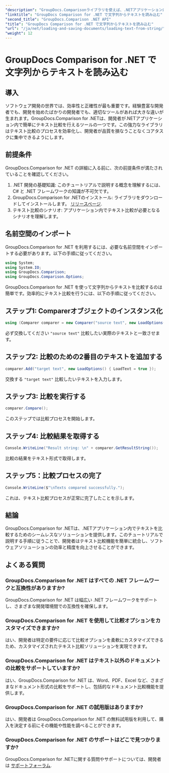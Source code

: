 ```yaml
---
"description": "GroupDocs.Comparisonライブラリを使えば、.NETアプリケーション内で簡単にテキストを比較できます。シームレスな統合により、効率と精度が向上します。"
"linktitle": "GroupDocs Comparison for .NET で文字列からテキストを読み込む"
"second_title": "GroupDocs.Comparison .NET API"
"title": "GroupDocs Comparison for .NET で文字列からテキストを読み込む"
"url": "/ja/net/loading-and-saving-documents/loading-text-from-string/"
"weight": 12
---
```


# GroupDocs Comparison for .NET で文字列からテキストを読み込む

## 導入
ソフトウェア開発の世界では、効率性と正確性が最も重要です。経験豊富な開発者でも、開発を始めたばかりの開発者でも、適切なツールがあれば大きな違いが生まれます。GroupDocs.Comparison for .NETは、開発者が.NETアプリケーション内で簡単にテキスト比較を行えるツールの一つです。この強力なライブラリはテキスト比較のプロセスを効率化し、開発者が品質を損なうことなくコアタスクに集中できるようにします。
## 前提条件
GroupDocs.Comparison for .NET の詳細に入る前に、次の前提条件が満たされていることを確認してください。
1. .NET 開発の基礎知識: このチュートリアルで説明する概念を理解するには、C# と .NET フレームワークの知識が不可欠です。
2. GroupDocs.Comparison for .NETのインストール: ライブラリをダウンロードしてインストールします。 [リリースページ](https://releases。groupdocs.com/comparison/net/).
3. テキスト比較のシナリオ: アプリケーション内でテキスト比較が必要となるシナリオを理解します。

## 名前空間のインポート
GroupDocs.Comparison for .NET を利用するには、必要な名前空間をインポートする必要があります。以下の手順に従ってください。

```csharp
using System;
using System.IO;
using GroupDocs.Comparison;
using GroupDocs.Comparison.Options;
```
GroupDocs.Comparison for .NET を使って文字列からテキストを比較するのは簡単です。効率的にテキスト比較を行うには、以下の手順に従ってください。
## ステップ1: Comparerオブジェクトのインスタンス化
```csharp
using (Comparer comparer = new Comparer("source text", new LoadOptions() { LoadText = true }))
```
必ず交換してください `"source text"` 比較したい実際のテキストと一致させます。
## ステップ2: 比較のための2番目のテキストを追加する
```csharp
comparer.Add("target text", new LoadOptions() { LoadText = true });
```
交換する `"target text"` 比較したいテキストを入力します。
## ステップ3: 比較を実行する
```csharp
comparer.Compare();
```
このステップでは比較プロセスを開始します。
## ステップ4: 比較結果を取得する
```csharp
Console.WriteLine("Result string: \n" + comparer.GetResultString());
```
比較の結果をテキスト形式で取得します。
## ステップ5：比較プロセスの完了
```csharp
Console.WriteLine($"\nTexts compared successfully.");
```
これは、テキスト比較プロセスが正常に完了したことを示します。

## 結論
GroupDocs.Comparison for .NETは、.NETアプリケーション内でテキストを比較するためのシームレスなソリューションを提供します。このチュートリアルで説明する手順に従うことで、開発者はテキスト比較機能を簡単に統合し、ソフトウェアソリューションの効率と精度を向上させることができます。
## よくある質問
### GroupDocs.Comparison for .NET はすべての .NET フレームワークと互換性がありますか?
GroupDocs.Comparison for .NET は幅広い .NET フレームワークをサポートし、さまざまな開発環境間での互換性を確保します。
### GroupDocs.Comparison for .NET を使用して比較オプションをカスタマイズできますか?
はい、開発者は特定の要件に応じて比較オプションを柔軟にカスタマイズできるため、カスタマイズされたテキスト比較ソリューションを実現できます。
### GroupDocs.Comparison for .NET はテキスト以外のドキュメントの比較をサポートしていますか?
はい、GroupDocs.Comparison for .NET は、Word、PDF、Excel など、さまざまなドキュメント形式の比較をサポートし、包括的なドキュメント比較機能を提供します。
### GroupDocs.Comparison for .NET の試用版はありますか?
はい、開発者は GroupDocs.Comparison for .NET の無料試用版を利用して、購入を決定する前にその機能や性能を調べることができます。
### GroupDocs.Comparison for .NET のサポートはどこで見つかりますか?
GroupDocs.Comparison for .NETに関する質問やサポートについては、開発者は [サポートフォーラム](https://forum。groupdocs.com/c/comparison/12).